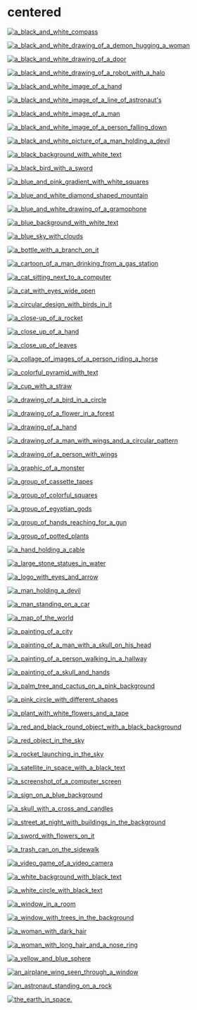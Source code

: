 # centered

<a href="a_black_and_white_compass.jpg"><img alt="a_black_and_white_compass" src="a_black_and_white_compass.jpg"></a>

<a href="a_black_and_white_drawing_of_a_demon_hugging_a_woman.jpg"><img alt="a_black_and_white_drawing_of_a_demon_hugging_a_woman" src="a_black_and_white_drawing_of_a_demon_hugging_a_woman.jpg"></a>

<a href="a_black_and_white_drawing_of_a_door.jpg"><img alt="a_black_and_white_drawing_of_a_door" src="a_black_and_white_drawing_of_a_door.jpg"></a>

<a href="a_black_and_white_drawing_of_a_robot_with_a_halo.png"><img alt="a_black_and_white_drawing_of_a_robot_with_a_halo" src="a_black_and_white_drawing_of_a_robot_with_a_halo.png"></a>

<a href="a_black_and_white_image_of_a_hand.jpg"><img alt="a_black_and_white_image_of_a_hand" src="a_black_and_white_image_of_a_hand.jpg"></a>

<a href="a_black_and_white_image_of_a_line_of_astronaut's.jpg"><img alt="a_black_and_white_image_of_a_line_of_astronaut's" src="a_black_and_white_image_of_a_line_of_astronaut's.jpg"></a>

<a href="a_black_and_white_image_of_a_man.png"><img alt="a_black_and_white_image_of_a_man" src="a_black_and_white_image_of_a_man.png"></a>

<a href="a_black_and_white_image_of_a_person_falling_down.jpg"><img alt="a_black_and_white_image_of_a_person_falling_down" src="a_black_and_white_image_of_a_person_falling_down.jpg"></a>

<a href="a_black_and_white_picture_of_a_man_holding_a_devil.jpg"><img alt="a_black_and_white_picture_of_a_man_holding_a_devil" src="a_black_and_white_picture_of_a_man_holding_a_devil.jpg"></a>

<a href="a_black_background_with_white_text.jpg"><img alt="a_black_background_with_white_text" src="a_black_background_with_white_text.jpg"></a>

<a href="a_black_bird_with_a_sword.jpg"><img alt="a_black_bird_with_a_sword" src="a_black_bird_with_a_sword.jpg"></a>

<a href="a_blue_and_pink_gradient_with_white_squares.png"><img alt="a_blue_and_pink_gradient_with_white_squares" src="a_blue_and_pink_gradient_with_white_squares.png"></a>

<a href="a_blue_and_white_diamond_shaped_mountain.jpg"><img alt="a_blue_and_white_diamond_shaped_mountain" src="a_blue_and_white_diamond_shaped_mountain.jpg"></a>

<a href="a_blue_and_white_drawing_of_a_gramophone.png"><img alt="a_blue_and_white_drawing_of_a_gramophone" src="a_blue_and_white_drawing_of_a_gramophone.png"></a>

<a href="a_blue_background_with_white_text.jpg"><img alt="a_blue_background_with_white_text" src="a_blue_background_with_white_text.jpg"></a>

<a href="a_blue_sky_with_clouds.png"><img alt="a_blue_sky_with_clouds" src="a_blue_sky_with_clouds.png"></a>

<a href="a_bottle_with_a_branch_on_it.png"><img alt="a_bottle_with_a_branch_on_it" src="a_bottle_with_a_branch_on_it.png"></a>

<a href="a_cartoon_of_a_man_drinking_from_a_gas_station.jpg"><img alt="a_cartoon_of_a_man_drinking_from_a_gas_station" src="a_cartoon_of_a_man_drinking_from_a_gas_station.jpg"></a>

<a href="a_cat_sitting_next_to_a_computer.jpg"><img alt="a_cat_sitting_next_to_a_computer" src="a_cat_sitting_next_to_a_computer.jpg"></a>

<a href="a_cat_with_eyes_wide_open.jpg"><img alt="a_cat_with_eyes_wide_open" src="a_cat_with_eyes_wide_open.jpg"></a>

<a href="a_circular_design_with_birds_in_it.png"><img alt="a_circular_design_with_birds_in_it" src="a_circular_design_with_birds_in_it.png"></a>

<a href="a_close-up_of_a_rocket.png"><img alt="a_close-up_of_a_rocket" src="a_close-up_of_a_rocket.png"></a>

<a href="a_close_up_of_a_hand.jpg"><img alt="a_close_up_of_a_hand" src="a_close_up_of_a_hand.jpg"></a>

<a href="a_close_up_of_leaves.png"><img alt="a_close_up_of_leaves" src="a_close_up_of_leaves.png"></a>

<a href="a_collage_of_images_of_a_person_riding_a_horse.jpg"><img alt="a_collage_of_images_of_a_person_riding_a_horse" src="a_collage_of_images_of_a_person_riding_a_horse.jpg"></a>

<a href="a_colorful_pyramid_with_text.jpg"><img alt="a_colorful_pyramid_with_text" src="a_colorful_pyramid_with_text.jpg"></a>

<a href="a_cup_with_a_straw.png"><img alt="a_cup_with_a_straw" src="a_cup_with_a_straw.png"></a>

<a href="a_drawing_of_a_bird_in_a_circle.png"><img alt="a_drawing_of_a_bird_in_a_circle" src="a_drawing_of_a_bird_in_a_circle.png"></a>

<a href="a_drawing_of_a_flower_in_a_forest.png"><img alt="a_drawing_of_a_flower_in_a_forest" src="a_drawing_of_a_flower_in_a_forest.png"></a>

<a href="a_drawing_of_a_hand.jpg"><img alt="a_drawing_of_a_hand" src="a_drawing_of_a_hand.jpg"></a>

<a href="a_drawing_of_a_man_with_wings_and_a_circular_pattern.jpg"><img alt="a_drawing_of_a_man_with_wings_and_a_circular_pattern" src="a_drawing_of_a_man_with_wings_and_a_circular_pattern.jpg"></a>

<a href="a_drawing_of_a_person_with_wings.jpg"><img alt="a_drawing_of_a_person_with_wings" src="a_drawing_of_a_person_with_wings.jpg"></a>

<a href="a_graphic_of_a_monster.jpg"><img alt="a_graphic_of_a_monster" src="a_graphic_of_a_monster.jpg"></a>

<a href="a_group_of_cassette_tapes.jpg"><img alt="a_group_of_cassette_tapes" src="a_group_of_cassette_tapes.jpg"></a>

<a href="a_group_of_colorful_squares.jpg"><img alt="a_group_of_colorful_squares" src="a_group_of_colorful_squares.jpg"></a>

<a href="a_group_of_egyptian_gods.jpg"><img alt="a_group_of_egyptian_gods" src="a_group_of_egyptian_gods.jpg"></a>

<a href="a_group_of_hands_reaching_for_a_gun.jpg"><img alt="a_group_of_hands_reaching_for_a_gun" src="a_group_of_hands_reaching_for_a_gun.jpg"></a>

<a href="a_group_of_potted_plants.jpg"><img alt="a_group_of_potted_plants" src="a_group_of_potted_plants.jpg"></a>

<a href="a_hand_holding_a_cable.jpg"><img alt="a_hand_holding_a_cable" src="a_hand_holding_a_cable.jpg"></a>

<a href="a_large_stone_statues_in_water.png"><img alt="a_large_stone_statues_in_water" src="a_large_stone_statues_in_water.png"></a>

<a href="a_logo_with_eyes_and_arrow.jpg"><img alt="a_logo_with_eyes_and_arrow" src="a_logo_with_eyes_and_arrow.jpg"></a>

<a href="a_man_holding_a_devil.jpg"><img alt="a_man_holding_a_devil" src="a_man_holding_a_devil.jpg"></a>

<a href="a_man_standing_on_a_car.png"><img alt="a_man_standing_on_a_car" src="a_man_standing_on_a_car.png"></a>

<a href="a_map_of_the_world.png"><img alt="a_map_of_the_world" src="a_map_of_the_world.png"></a>

<a href="a_painting_of_a_city.png"><img alt="a_painting_of_a_city" src="a_painting_of_a_city.png"></a>

<a href="a_painting_of_a_man_with_a_skull_on_his_head.jpg"><img alt="a_painting_of_a_man_with_a_skull_on_his_head" src="a_painting_of_a_man_with_a_skull_on_his_head.jpg"></a>

<a href="a_painting_of_a_person_walking_in_a_hallway.jpg"><img alt="a_painting_of_a_person_walking_in_a_hallway" src="a_painting_of_a_person_walking_in_a_hallway.jpg"></a>

<a href="a_painting_of_a_skull_and_hands.jpg"><img alt="a_painting_of_a_skull_and_hands" src="a_painting_of_a_skull_and_hands.jpg"></a>

<a href="a_palm_tree_and_cactus_on_a_pink_background.png"><img alt="a_palm_tree_and_cactus_on_a_pink_background" src="a_palm_tree_and_cactus_on_a_pink_background.png"></a>

<a href="a_pink_circle_with_different_shapes.jpg"><img alt="a_pink_circle_with_different_shapes" src="a_pink_circle_with_different_shapes.jpg"></a>

<a href="a_plant_with_white_flowers_and_a_tape.png"><img alt="a_plant_with_white_flowers_and_a_tape" src="a_plant_with_white_flowers_and_a_tape.png"></a>

<a href="a_red_and_black_round_object_with_a_black_background.jpg"><img alt="a_red_and_black_round_object_with_a_black_background" src="a_red_and_black_round_object_with_a_black_background.jpg"></a>

<a href="a_red_object_in_the_sky.jpg"><img alt="a_red_object_in_the_sky" src="a_red_object_in_the_sky.jpg"></a>

<a href="a_rocket_launching_in_the_sky.png"><img alt="a_rocket_launching_in_the_sky" src="a_rocket_launching_in_the_sky.png"></a>

<a href="a_satellite_in_space_with_a_black_text.jpg"><img alt="a_satellite_in_space_with_a_black_text" src="a_satellite_in_space_with_a_black_text.jpg"></a>

<a href="a_screenshot_of_a_computer_screen.png"><img alt="a_screenshot_of_a_computer_screen" src="a_screenshot_of_a_computer_screen.png"></a>

<a href="a_sign_on_a_blue_background.jpg"><img alt="a_sign_on_a_blue_background" src="a_sign_on_a_blue_background.jpg"></a>

<a href="a_skull_with_a_cross_and_candles.jpg"><img alt="a_skull_with_a_cross_and_candles" src="a_skull_with_a_cross_and_candles.jpg"></a>

<a href="a_street_at_night_with_buildings_in_the_background.jpg"><img alt="a_street_at_night_with_buildings_in_the_background" src="a_street_at_night_with_buildings_in_the_background.jpg"></a>

<a href="a_sword_with_flowers_on_it.jpg"><img alt="a_sword_with_flowers_on_it" src="a_sword_with_flowers_on_it.jpg"></a>

<a href="a_trash_can_on_the_sidewalk.jpg"><img alt="a_trash_can_on_the_sidewalk" src="a_trash_can_on_the_sidewalk.jpg"></a>

<a href="a_video_game_of_a_video_camera.jpg"><img alt="a_video_game_of_a_video_camera" src="a_video_game_of_a_video_camera.jpg"></a>

<a href="a_white_background_with_black_text.jpg"><img alt="a_white_background_with_black_text" src="a_white_background_with_black_text.jpg"></a>

<a href="a_white_circle_with_black_text.jpg"><img alt="a_white_circle_with_black_text" src="a_white_circle_with_black_text.jpg"></a>

<a href="a_window_in_a_room.jpg"><img alt="a_window_in_a_room" src="a_window_in_a_room.jpg"></a>

<a href="a_window_with_trees_in_the_background.jpg"><img alt="a_window_with_trees_in_the_background" src="a_window_with_trees_in_the_background.jpg"></a>

<a href="a_woman_with_dark_hair.jpg"><img alt="a_woman_with_dark_hair" src="a_woman_with_dark_hair.jpg"></a>

<a href="a_woman_with_long_hair_and_a_nose_ring.jpg"><img alt="a_woman_with_long_hair_and_a_nose_ring" src="a_woman_with_long_hair_and_a_nose_ring.jpg"></a>

<a href="a_yellow_and_blue_sphere.png"><img alt="a_yellow_and_blue_sphere" src="a_yellow_and_blue_sphere.png"></a>

<a href="an_airplane_wing_seen_through_a_window.jpg"><img alt="an_airplane_wing_seen_through_a_window" src="an_airplane_wing_seen_through_a_window.jpg"></a>

<a href="an_astronaut_standing_on_a_rock.png"><img alt="an_astronaut_standing_on_a_rock" src="an_astronaut_standing_on_a_rock.png"></a>

<a href="the_earth_in_space.jpeg"><img alt="the_earth_in_space." src="the_earth_in_space.jpeg"></a>

